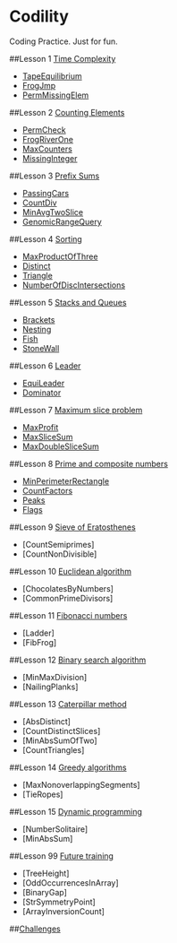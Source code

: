 Codility
========

Coding Practice. Just for fun.

##Lesson 1 [Time Complexity](https://codility.com/programmers/lessons/1)
- [TapeEquilibrium](https://github.com/ZRonchy/Codility/blob/master/Lesson1/TapeEquilibrium.java)
- [FrogJmp](https://github.com/ZRonchy/Codility/blob/master/Lesson1/FrogJmp.java)
- [PermMissingElem](https://github.com/ZRonchy/Codility/blob/master/Lesson1/Perm-Missing-Elem.java)

##Lesson 2 [Counting Elements](https://codility.com/programmers/lessons/2)
- [PermCheck](https://github.com/ZRonchy/Codility/blob/master/Lesson2/PermCheck.java)
- [FrogRiverOne](https://github.com/ZRonchy/Codility/blob/master/Lesson2/FrogRiverOne.java)
- [MaxCounters](https://github.com/ZRonchy/Codility/blob/master/Lesson2/MaxCounters.java)
- [MissingInteger](https://github.com/ZRonchy/Codility/blob/master/Lesson2/MissingInteger.java)

##Lesson 3 [Prefix Sums](https://codility.com/programmers/lessons/3)
- [PassingCars](https://github.com/ZRonchy/Codility/blob/master/Lesson3/PassingCars.java)
- [CountDiv](https://github.com/ZRonchy/Codility/blob/master/Lesson3/CountDiv.java)
- [MinAvgTwoSlice](https://github.com/ZRonchy/Codility/blob/master/Lesson3/MinAvgTwoSlice.java)
- [GenomicRangeQuery](https://github.com/ZRonchy/Codility/blob/master/Lesson3/GenomicRangeQuery.java)

##Lesson 4 [Sorting](https://codility.com/programmers/lessons/4)
- [MaxProductOfThree](https://github.com/ZRonchy/Codility/blob/master/Lesson4/MaxProductOfThree.java)
- [Distinct](https://github.com/ZRonchy/Codility/blob/master/Lesson4/Distinct.java)
- [Triangle](https://github.com/ZRonchy/Codility/blob/master/Lesson4/Triangle.java)
- [NumberOfDiscIntersections](https://github.com/ZRonchy/Codility/blob/master/Lesson4/NumberOfDiscIntersections.java)

##Lesson 5 [Stacks and Queues](https://codility.com/programmers/lessons/5)
- [Brackets](https://github.com/ZRonchy/Codility/blob/master/Lesson5/Brackets.java)
- [Nesting](https://github.com/ZRonchy/Codility/blob/master/Lesson5/Nesting.java)
- [Fish](https://github.com/ZRonchy/Codility/blob/master/Lesson5/Fish.java)
- [StoneWall](https://github.com/ZRonchy/Codility/blob/master/Lesson5/StoneWall.java)

##Lesson 6 [Leader](https://codility.com/programmers/lessons/6)
- [EquiLeader](https://github.com/ZRonchy/Codility/blob/master/Lesson6/EquiLeader.java)
- [Dominator](https://github.com/ZRonchy/Codility/blob/master/Lesson6/Dominator.java)

##Lesson 7 [Maximum slice problem](https://codility.com/programmers/lessons/7)
- [MaxProfit](https://github.com/ZRonchy/Codility/blob/master/Lesson7/MaxProfit.java)
- [MaxSliceSum](https://github.com/ZRonchy/Codility/blob/master/Lesson7/MaxSliceSum.java)
- [MaxDoubleSliceSum](https://github.com/ZRonchy/Codility/blob/master/Lesson7/MaxDoubleSliceSum.java)

##Lesson 8 [Prime and composite numbers](https://codility.com/programmers/lessons/8)
- [MinPerimeterRectangle](https://github.com/ZRonchy/Codility/blob/master/Lesson8/MinPerimeterRectangle.java)
- [CountFactors](https://github.com/ZRonchy/Codility/blob/master/Lesson8/CountFactors.java)
- [Peaks](https://github.com/ZRonchy/Codility/blob/master/Lesson8/Peaks.java)
- [Flags](https://github.com/ZRonchy/Codility/blob/master/Lesson8/Flags.java)

##Lesson 9 [Sieve of Eratosthenes](https://codility.com/programmers/lessons/9)
- [CountSemiprimes]
- [CountNonDivisible]

##Lesson 10 [Euclidean algorithm](https://codility.com/programmers/lessons/10)
- [ChocolatesByNumbers]
- [CommonPrimeDivisors]

##Lesson 11 [Fibonacci numbers](https://codility.com/programmers/lessons/11)
- [Ladder]
- [FibFrog]

##Lesson 12 [Binary search algorithm](https://codility.com/programmers/lessons/12)
- [MinMaxDivision]
- [NailingPlanks]

##Lesson 13 [Caterpillar method](https://codility.com/programmers/lessons/13)
- [AbsDistinct]
- [CountDistinctSlices]
- [MinAbsSumOfTwo]
- [CountTriangles]

##Lesson 14 [Greedy algorithms](https://codility.com/programmers/lessons/15)
- [MaxNonoverlappingSegments]
- [TieRopes]

##Lesson 15 [Dynamic programming](https://codility.com/programmers/lessons/16)
- [NumberSolitaire]
- [MinAbsSum]

##Lesson 99 [Future training](https://codility.com/programmers/lessons/14)
- [TreeHeight]
- [OddOccurrencesInArray]
- [BinaryGap]
- [StrSymmetryPoint]
- [ArrayInversionCount]

##[Challenges](https://codility.com/programmers/challenges/)